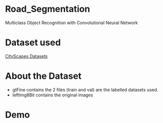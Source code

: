 # Road_Segmentation

Multiclass Object Recognition with Convolutional Neural Network

# Dataset used

[CityScapes Datasets](https://www.cityscapes-dataset.com/)

# About the Dataset

- gtFine contains the 2 files (train and val) are the labelled datasets used.
- leftImg8Bit contains the original images

# Demo